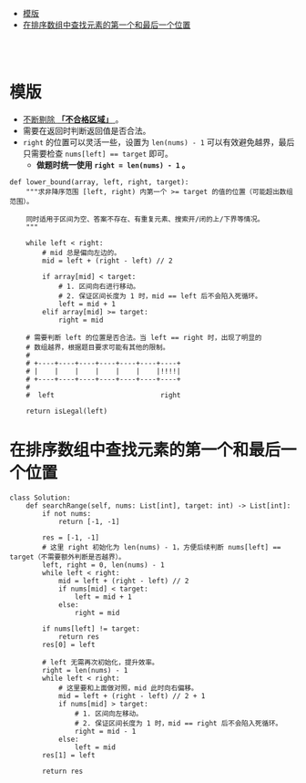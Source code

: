 - [模版](#模版)
- [在排序数组中查找元素的第一个和最后一个位置](#在排序数组中查找元素的第一个和最后一个位置)


</br></br>



# 模版
- [不断剔除 **「不合格区域」** ](https://leetcode.com/problems/find-first-and-last-position-of-element-in-sorted-array/discuss/14699/Clean-iterative-solution-with-two-binary-searches-(with-explanation))。
- 需要在返回时判断返回值是否合法。
- `right` 的位置可以灵活一些，设置为 `len(nums) - 1` 可以有效避免越界，最后只需要检查 `nums[left] == target` 即可。
  - **做题时统一使用 `right = len(nums) - 1` 。**
```
def lower_bound(array, left, right, target):
    """求非降序范围 [left, right) 内第一个 >= target 的值的位置（可能超出数组范围）。

    同时适用于区间为空、答案不存在、有重复元素、搜索开/闭的上/下界等情况。
    """

    while left < right:
        # mid 总是偏向左边的。
        mid = left + (right - left) // 2

        if array[mid] < target:
            # 1. 区间向右进行移动。
            # 2. 保证区间长度为 1 时，mid == left 后不会陷入死循环。
            left = mid + 1
        elif array[mid] >= target:
            right = mid
	
    # 需要判断 left 的位置是否合法。当 left == right 时，出现了明显的
    # 数组越界，根据题目要求可能有其他的限制。
    #
    # +----+----+----+----+----+----+----+ 
    # |    |    |    |    |    |    |!!!!| 
    # +----+----+----+----+----+----+----+ 
    #
    #  left                          right

    return isLegal(left)
```

# 在排序数组中查找元素的第一个和最后一个位置
```
class Solution:
    def searchRange(self, nums: List[int], target: int) -> List[int]:
        if not nums:
            return [-1, -1]

        res = [-1, -1]
        # 这里 right 初始化为 len(nums) - 1，方便后续判断 nums[left] == target（不需要额外判断是否越界）。
        left, right = 0, len(nums) - 1
        while left < right:
            mid = left + (right - left) // 2
            if nums[mid] < target:
                left = mid + 1
            else:
                right = mid

        if nums[left] != target:
            return res
        res[0] = left

        # left 无需再次初始化，提升效率。
        right = len(nums) - 1
        while left < right:
            # 这里要和上面做对照，mid 此时向右偏移。
            mid = left + (right - left) // 2 + 1
            if nums[mid] > target:
                # 1. 区间向左移动。
                # 2. 保证区间长度为 1 时，mid == right 后不会陷入死循环。
                right = mid - 1
            else:
                left = mid
        res[1] = left

        return res
```